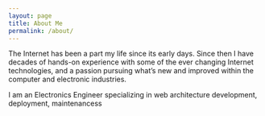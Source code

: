 ```yaml
---
layout: page
title: About Me
permalink: /about/
---
```


The Internet has been a part my life since its early days. Since then I have decades of hands-on experience  with some of the ever changing Internet technologies,  and a passion pursuing what’s new and improved within the computer and electronic industries.

I am an Electronics Engineer specializing in web architecture development, deployment, maintenancess



